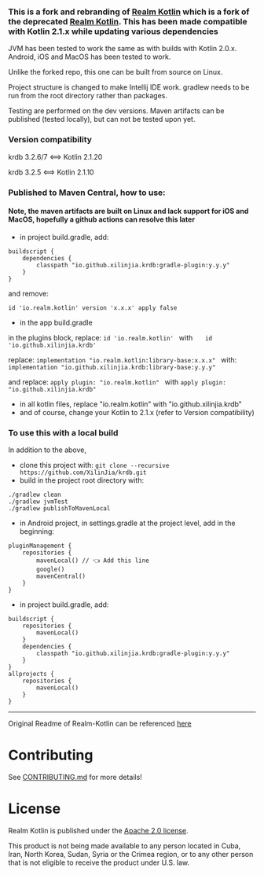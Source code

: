 ### This is a fork and rebranding of [Realm Kotlin](https://github.com/XilinJia/realm-kotlin) which is a fork of the deprecated [Realm Kotlin](https://github.com/realm/realm-kotlin).  This has been made compatible with Kotlin 2.1.x while updating various dependencies

JVM has been tested to work the same as with builds with Kotlin 2.0.x.  Android, iOS and MacOS has been tested to work.

Unlike the forked repo, this one can be built from source on Linux.

Project structure is changed to make Intellij IDE work.  gradlew needs to be run from the root directory rather than packages.

Testing are performed on the dev versions. Maven artifacts can be published (tested locally), but can not be tested upon yet.

### Version compatibility

krdb 3.2.6/7 <==> Kotlin 2.1.20

krdb 3.2.5 <==> Kotlin 2.1.10

### Published to Maven Central, how to use:

#### Note, the maven artifacts are built on Linux and lack support for iOS and MacOS, hopefully a github actions can resolve this later

* in project build.gradle, add:
```
buildscript {
    dependencies {
        classpath "io.github.xilinjia.krdb:gradle-plugin:y.y.y"
    }
}
```
and remove:
```
id 'io.realm.kotlin' version 'x.x.x' apply false
```

* in the app build.gradle

in the plugins block, replace:
```id 'io.realm.kotlin' ```
with
```    id 'io.github.xilinjia.krdb' ```

replace:
```implementation "io.realm.kotlin:library-base:x.x.x" ```
with:
```implementation "io.github.xilinjia.krdb:library-base:y.y.y" ```

and replace:
```apply plugin: "io.realm.kotlin" ```
with
```apply plugin: "io.github.xilinjia.krdb" ```

* in all kotlin files, replace "io.realm.kotlin" with "io.github.xilinjia.krdb"
* and of course, change your Kotlin to 2.1.x (refer to Version compatibility)


### To use this with a local build

In addition to the above,

* clone this project with: 
```git clone --recursive https://github.com/XilinJia/krdb.git ```
* build in the project root directory with: 
```
./gradlew clean
./gradlew jvmTest
./gradlew publishToMavenLocal 
```
* in Android project, in settings.gradle at the project level, add in the beginning:
```
pluginManagement {
    repositories {
        mavenLocal() // 👈 Add this line
        google()
        mavenCentral()
    }
}
```
* in project build.gradle, add:
```
buildscript {
    repositories {
        mavenLocal()
    }
    dependencies {
        classpath "io.github.xilinjia.krdb:gradle-plugin:y.y.y"
    }
}
allprojects {
    repositories {
        mavenLocal()
    }
}
```

------------------------------------

Original Readme of Realm-Kotlin can be referenced [here](https://github.com/realm/realm-kotlin)

# Contributing

See [CONTRIBUTING.md](CONTRIBUTING.md) for more details!


# License

Realm Kotlin is published under the [Apache 2.0 license](LICENSE).

This product is not being made available to any person located in Cuba, Iran, North Korea, Sudan, Syria or the Crimea region, or to any other person that is not eligible to receive the product under U.S. law.

<img style="width: 0px; height: 0px;" src="https://3eaz4mshcd.execute-api.us-east-1.amazonaws.com/prod?s=https://github.com/realm/realm-kotlin#README.md">
